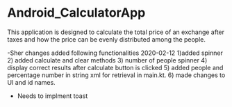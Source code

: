# Android_CalculatorApp
This application is designed to calculate the total price of an exchange after taxes and how the price can be evenly distributed among the people.


-Sher changes added following functionalities  2020-02-12 
1)added spinner
2) added calculate and clear methods
3) number of people spinner 
4) display correct results after calculate button is clicked
5) added people and percentage number in string xml for retrieval in main.kt. 
6) made changes to UI and id names. 

- Needs to implment toast 
